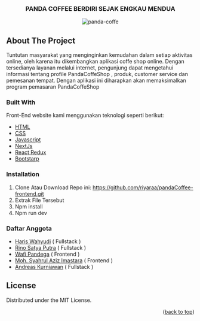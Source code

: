 <div id="top"></div>
<!--
*** Thanks for checking out the Best-README-Template. If you have a suggestion
*** that would make this better, please fork the repo and create a pull request
*** or simply open an issue with the tag "enhancement".
*** Don't forget to give the project a star!
*** Thanks again! Now go create something AMAZING! 😄
-->

<!-- PROJECT SHIELDS -->
<!--
*** I'm using markdown "reference style" links for readability.
*** Reference links are enclosed in brackets [ ] instead of parentheses ( ).
*** See the bottom of this document for the declaration of the reference variables
*** for contributors-url, forks-url, etc. This is an optional, concise syntax you may use.
*** https://www.markdownguide.org/basic-syntax/#reference-style-links
-->

<!-- PROJECT LOGO -->
<br />
<div align="center">
  </a>
  <h3 align="center">PANDA COFFEE BERDIRI SEJAK ENGKAU MENDUA</h3>
</div>

<p align="center">
  <img src='https://i.postimg.cc/wx0ksgcM/Screenshot-1.png' border='0' alt='panda-coffe'/>
</p>

<!-- ABOUT THE PROJECT -->

## About The Project

Tuntutan masyarakat yang menginginkan kemudahan dalam setiap aktivitas online, oleh karena itu dikembangkan aplikasi coffe shop online. Dengan tersedianya layanan melalui internet, pengunjung dapat mengetahui informasi tentang profile PandaCoffeShop , produk, customer service dan pemesanan tempat. Dengan aplikasi ini diharapkan akan memaksimalkan program pemasaran PandaCoffeShop

### Built With

Front-End website kami menggunakan teknologi seperti berikut:

- [HTML](https://developer.mozilla.org/en-US/docs/Web/HTML?retiredLocale=id)
- [CSS](https://developer.mozilla.org/id/docs/Web/CSS)
- [Javascript](https://www.javascript.com/)
- [NextJs](https://nextjs.org/docs/getting-started)
- [React Redux](https://react-redux.js.org/introduction/getting-started)
- [Bootstarp](https://getbootstrap.com/)

### Installation

1. Clone Atau Download Repo ini:
   https://github.com/riyaraa/pandaCoffee-frontend.git
2. Extrak File Tersebut
3. Npm install
4. Npm run dev

### Daftar Anggota

- [Haris Wahyudi](https://github.com/HariisV) ( Fullstack )
- [Rino Satya Putra](https://github.com/riyaraa) ( Fullstack )
- [Wafi Pandega](https://github.com/wafidega) ( Frontend )
- [Moh. Syahrul Aziz Imastara](https://github.com/AzizImastara) ( Frontend )
- [Andreas Kurniawan](https://github.com/AndreasCKurniawan) ( Fullstack )

## License

Distributed under the MIT License.

<!-- CONTACT -->
<p align="right">(<a href="#top">back to top</a>)</p>
